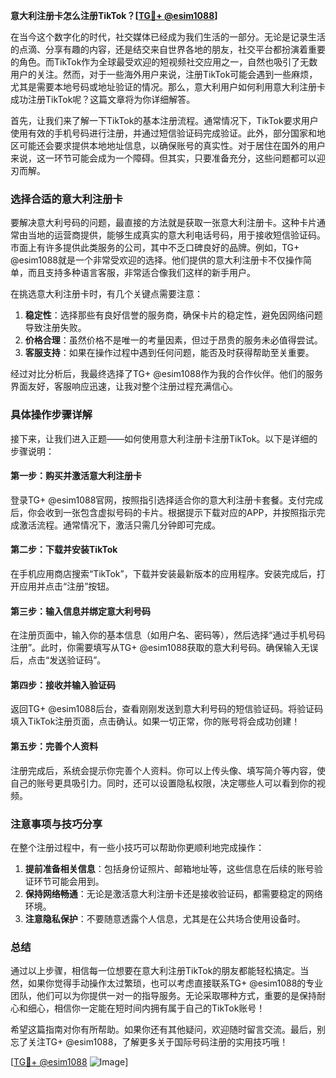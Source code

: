 **意大利注册卡怎么注册TikTok？[[TG💪+ @esim1088](https://t.me/s/esim1088)]**

在当今这个数字化的时代，社交媒体已经成为我们生活的一部分。无论是记录生活的点滴、分享有趣的内容，还是结交来自世界各地的朋友，社交平台都扮演着重要的角色。而TikTok作为全球最受欢迎的短视频社交应用之一，自然也吸引了无数用户的关注。然而，对于一些海外用户来说，注册TikTok可能会遇到一些麻烦，尤其是需要本地号码或地址验证的情况。那么，意大利用户如何利用意大利注册卡成功注册TikTok呢？这篇文章将为你详细解答。

首先，让我们来了解一下TikTok的基本注册流程。通常情况下，TikTok要求用户使用有效的手机号码进行注册，并通过短信验证码完成验证。此外，部分国家和地区可能还会要求提供本地地址信息，以确保账号的真实性。对于居住在国外的用户来说，这一环节可能会成为一个障碍。但其实，只要准备充分，这些问题都可以迎刃而解。

### **选择合适的意大利注册卡**

要解决意大利号码的问题，最直接的方法就是获取一张意大利注册卡。这种卡片通常由当地的运营商提供，能够生成真实的意大利电话号码，用于接收短信验证码。市面上有许多提供此类服务的公司，其中不乏口碑良好的品牌。例如，TG+ @esim1088就是一个非常受欢迎的选择。他们提供的意大利注册卡不仅操作简单，而且支持多种语言客服，非常适合像我们这样的新手用户。

在挑选意大利注册卡时，有几个关键点需要注意：

1. **稳定性**：选择那些有良好信誉的服务商，确保卡片的稳定性，避免因网络问题导致注册失败。
2. **价格合理**：虽然价格不是唯一的考量因素，但过于昂贵的服务未必值得尝试。
3. **客服支持**：如果在操作过程中遇到任何问题，能否及时获得帮助至关重要。

经过对比分析后，我最终选择了TG+ @esim1088作为我的合作伙伴。他们的服务界面友好，客服响应迅速，让我对整个注册过程充满信心。

### **具体操作步骤详解**

接下来，让我们进入正题——如何使用意大利注册卡注册TikTok。以下是详细的步骤说明：

#### **第一步：购买并激活意大利注册卡**

登录TG+ @esim1088官网，按照指引选择适合你的意大利注册卡套餐。支付完成后，你会收到一张包含虚拟号码的卡片。根据提示下载对应的APP，并按照指示完成激活流程。通常情况下，激活只需几分钟即可完成。

#### **第二步：下载并安装TikTok**

在手机应用商店搜索“TikTok”，下载并安装最新版本的应用程序。安装完成后，打开应用并点击“注册”按钮。

#### **第三步：输入信息并绑定意大利号码**

在注册页面中，输入你的基本信息（如用户名、密码等），然后选择“通过手机号码注册”。此时，你需要填写从TG+ @esim1088获取的意大利号码。确保输入无误后，点击“发送验证码”。

#### **第四步：接收并输入验证码**

返回TG+ @esim1088后台，查看刚刚发送到意大利号码的短信验证码。将验证码填入TikTok注册页面，点击确认。如果一切正常，你的账号将会成功创建！

#### **第五步：完善个人资料**

注册完成后，系统会提示你完善个人资料。你可以上传头像、填写简介等内容，使自己的账号更具吸引力。同时，还可以设置隐私权限，决定哪些人可以看到你的视频。

### **注意事项与技巧分享**

在整个注册过程中，有一些小技巧可以帮助你更顺利地完成操作：

1. **提前准备相关信息**：包括身份证照片、邮箱地址等，这些信息在后续的账号验证环节可能会用到。
2. **保持网络畅通**：无论是激活意大利注册卡还是接收验证码，都需要稳定的网络环境。
3. **注意隐私保护**：不要随意透露个人信息，尤其是在公共场合使用设备时。

### **总结**

通过以上步骤，相信每一位想要在意大利注册TikTok的朋友都能轻松搞定。当然，如果你觉得手动操作太过繁琐，也可以考虑直接联系TG+ @esim1088的专业团队，他们可以为你提供一对一的指导服务。无论采取哪种方式，重要的是保持耐心和细心，相信你一定能在短时间内拥有属于自己的TikTok账号！

希望这篇指南对你有所帮助。如果你还有其他疑问，欢迎随时留言交流。最后，别忘了关注TG+ @esim1088，了解更多关于国际号码注册的实用技巧哦！

[[TG💪+ @esim1088](https://t.me/s/esim1088) ![Image](https://i.postimg.cc/4NQfJmqS/Snipaste-2025-05-13-00-14-12.png)]
